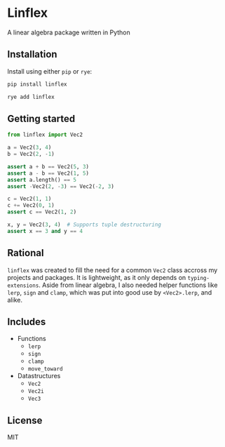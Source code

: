 # Linflex

A linear algebra package written in Python

## Installation

Install using either `pip` or `rye`:

```bash
pip install linflex
```

```bash
rye add linflex
```

## Getting started

```python
from linflex import Vec2

a = Vec2(3, 4)
b = Vec2(2, -1)

assert a + b == Vec2(5, 3)
assert a - b == Vec2(1, 5)
assert a.length() == 5
assert -Vec2(2, -3) == Vec2(-2, 3)

c = Vec2(1, 1)
c += Vec2(0, 1)
assert c == Vec2(1, 2)

x, y = Vec2(3, 4)  # Supports tuple destructuring
assert x == 3 and y == 4
```

## Rational

`linflex` was created to fill the need for a common `Vec2` class accross my projects and packages. It is lightweight, as it only depends on `typing-extensions`. Aside from linear algebra, I also needed helper functions like `lerp`, `sign` and `clamp`, which was put into good use by `<Vec2>.lerp`, and alike.

## Includes

- Functions
  - `lerp`
  - `sign`
  - `clamp`
  - `move_toward`
- Datastructures
  - `Vec2`
  - `Vec2i`
  - `Vec3`

## License

MIT
